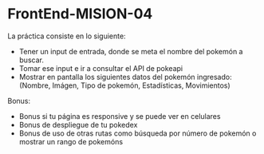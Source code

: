 # FrontEnd-MISION-04
La práctica consiste en lo siguiente:

* Tener un input de entrada, donde se meta el nombre del pokemón a buscar.
* Tomar ese input e ir a consultar el API de pokeapi
* Mostrar en pantalla los siguientes datos del pokemón ingresado:
(Nombre, Imágen, Tipo de pokemón, Estadísticas, Movimientos)

Bonus:

* Bonus si tu página es responsive y se puede ver en celulares
* Bonus de despliegue de tu pokedex
* Bonus de uso de otras rutas como búsqueda por número de pokemón o mostrar un rango de pokemóns
